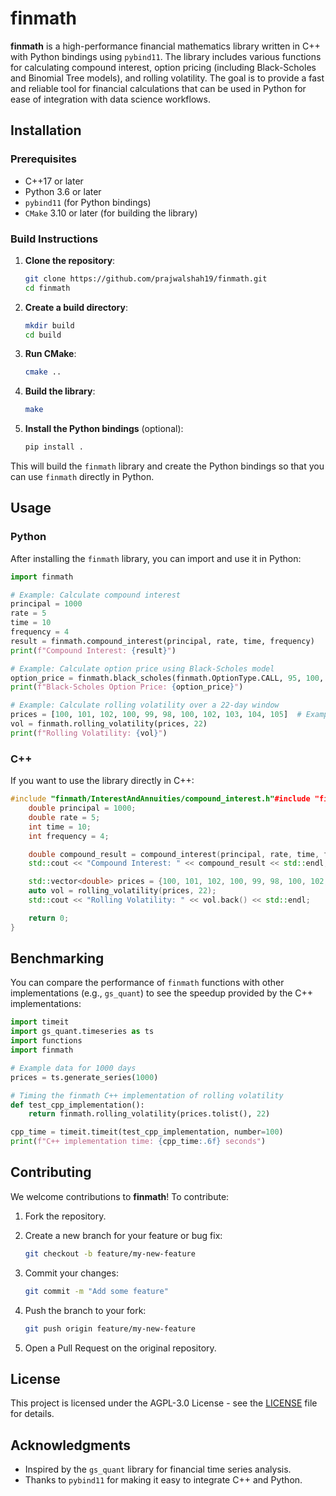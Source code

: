 # finmath

**finmath** is a high-performance financial mathematics library written in C++ with Python bindings using `pybind11`. The library includes various functions for calculating compound interest, option pricing (including Black-Scholes and Binomial Tree models), and rolling volatility. The goal is to provide a fast and reliable tool for financial calculations that can be used in Python for ease of integration with data science workflows.

## Installation

### Prerequisites

- C++17 or later
- Python 3.6 or later
- `pybind11` (for Python bindings)
- `CMake` 3.10 or later (for building the library)

### Build Instructions

1. **Clone the repository**:

   ```bash
   git clone https://github.com/prajwalshah19/finmath.git
   cd finmath
   ```

2. **Create a build directory**:

   ```bash
   mkdir build
   cd build
   ```

3. **Run CMake**:

   ```bash
   cmake ..
   ```

4. **Build the library**:

   ```bash
   make
   ```

5. **Install the Python bindings** (optional):

   ```bash
   pip install .
   ```

This will build the `finmath` library and create the Python bindings so that you can use `finmath` directly in Python.

## Usage

### Python

After installing the `finmath` library, you can import and use it in Python:

```python
import finmath

# Example: Calculate compound interest
principal = 1000
rate = 5
time = 10
frequency = 4
result = finmath.compound_interest(principal, rate, time, frequency)
print(f"Compound Interest: {result}")

# Example: Calculate option price using Black-Scholes model
option_price = finmath.black_scholes(finmath.OptionType.CALL, 95, 100, 1, 0.05, 0.2)
print(f"Black-Scholes Option Price: {option_price}")

# Example: Calculate rolling volatility over a 22-day window
prices = [100, 101, 102, 100, 99, 98, 100, 102, 103, 104, 105]  # Example price series
vol = finmath.rolling_volatility(prices, 22)
print(f"Rolling Volatility: {vol}")

```

### C++

If you want to use the library directly in C++:

```cpp
#include "finmath/InterestAndAnnuities/compound_interest.h"#include "finmath/OptionPricing/black_scholes.h"#include "finmath/TimeSeries/rolling_volatility.h"#include <iostream>#include <vector>int main() {
    double principal = 1000;
    double rate = 5;
    int time = 10;
    int frequency = 4;

    double compound_result = compound_interest(principal, rate, time, frequency);
    std::cout << "Compound Interest: " << compound_result << std::endl;

    std::vector<double> prices = {100, 101, 102, 100, 99, 98, 100, 102, 103, 104, 105};
    auto vol = rolling_volatility(prices, 22);
    std::cout << "Rolling Volatility: " << vol.back() << std::endl;

    return 0;
}

```

## Benchmarking

You can compare the performance of `finmath` functions with other implementations (e.g., `gs_quant`) to see the speedup provided by the C++ implementations:

```python
import timeit
import gs_quant.timeseries as ts
import functions
import finmath

# Example data for 1000 days
prices = ts.generate_series(1000)

# Timing the finmath C++ implementation of rolling volatility
def test_cpp_implementation():
    return finmath.rolling_volatility(prices.tolist(), 22)

cpp_time = timeit.timeit(test_cpp_implementation, number=100)
print(f"C++ implementation time: {cpp_time:.6f} seconds")

```

## Contributing

We welcome contributions to **finmath**! To contribute:

1. Fork the repository.
2. Create a new branch for your feature or bug fix:

   ```bash
   git checkout -b feature/my-new-feature

   ```

3. Commit your changes:

   ```bash
   git commit -m "Add some feature"

   ```

4. Push the branch to your fork:

   ```bash
   git push origin feature/my-new-feature

   ```

5. Open a Pull Request on the original repository.

## License

This project is licensed under the AGPL-3.0 License - see the [LICENSE](https://github.com/prajwalshah19/finmath/blob/main/LICENSE) file for details.

## Acknowledgments

- Inspired by the `gs_quant` library for financial time series analysis.
- Thanks to `pybind11` for making it easy to integrate C++ and Python.
